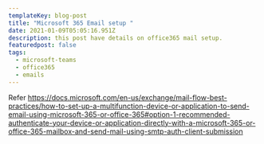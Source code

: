 ```yaml
---
templateKey: blog-post
title: "Microsoft 365 Email setup "
date: 2021-01-09T05:05:16.951Z
description: this post have details on office365 mail setup.
featuredpost: false
tags:
  - microsoft-teams
  - office365
  - emails
---
```

Refer <https://docs.microsoft.com/en-us/exchange/mail-flow-best-practices/how-to-set-up-a-multifunction-device-or-application-to-send-email-using-microsoft-365-or-office-365#option-1-recommended-authenticate-your-device-or-application-directly-with-a-microsoft-365-or-office-365-mailbox-and-send-mail-using-smtp-auth-client-submission>